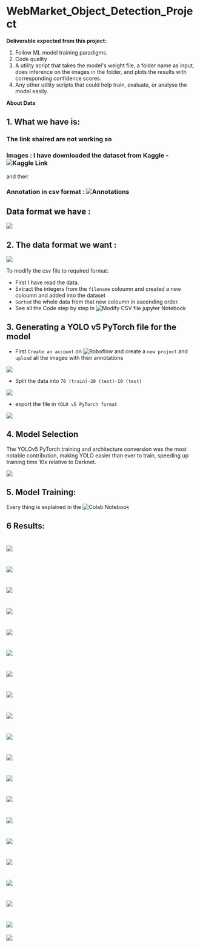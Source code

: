 # WebMarket_Object_Detection_Project

**Deliverable expected from this project:**

1. Follow ML model training paradigms.
2. Code quality
3. A utility script that takes the model's weight file, a folder name as input, does inference on the images in the folder, and plots the results with corresponding confidence scores.
4. Any other utility scripts that could help train, evaluate, or analyse the model easily.


**About Data**
## 1. What we have is:
### The link shaired are not working so
### Images : I have downloaded the dataset from Kaggle - ![Kaggle Link](https://www.kaggle.com/datasets/manikchitralwar/webmarket-dataset) 

and their 
### Annotation in csv format : ![Annotations](https://github.com/ParallelDots/generic-sku-detection-benchmark/tree/master/annotations/WebMarket)

## Data format we have :
![](https://github.com/Pushpadant07/WebMarket_Object_Detection_Project/blob/main/Images/1.PNG)

## 2. The data format we want :
![](https://github.com/Pushpadant07/WebMarket_Object_Detection_Project/blob/main/Images/2.PNG)

To modify the csv file to required format:
* First I have read the data.
* Extract the integers from the `filename` coloumn and created a new coloumn and added into the dataset 
* `Sorted` the whole data from that new coloumn in ascending order.
* See all the Code step by step in ![ Modify CSV file jupyter Notebook](https://github.com/Pushpadant07/PushpadantMG_WebMarket_Object_Detection_Project/blob/main/Modify%20CSV%20file.ipynb)


## 3. Generating a YOLO v5 PyTorch file for the model

* First `Create an account` on ![Roboflow](https://roboflow.com/) and create a `new project` and `upload` all the images with their annotations

![](https://github.com/Pushpadant07/WebMarket_Object_Detection_Project/blob/main/Images/3.PNG)

* Split the data into `70 (train)-20 (test)-10 (test)` 

![](https://github.com/Pushpadant07/WebMarket_Object_Detection_Project/blob/main/Images/6.PNG)

* export the file in `YOLO v5 PyTorch format`

![](https://github.com/Pushpadant07/WebMarket_Object_Detection_Project/blob/main/Images/4.PNG)


## 4. Model Selection

The YOLOv5 PyTorch training and architecture conversion was the most notable contribution, making YOLO easier than ever to train, speeding up training time 10x relative to Darknet.

![](https://blog.roboflow.com/content/images/2020/12/image.png)

## 5. Model Training:


Every thing is explained in the ![ Colab Notebook ](https://github.com/Pushpadant07/WebMarket_Object_Detection_Project/blob/main/WebMarket_Scaled_YOLOv4.ipynb)


## 6 Results:
![](https://github.com/Pushpadant07/WebMarket_Object_Detection_Project/blob/main/Results/download%20(1).jfif)
==============================================================================================================

![](https://github.com/Pushpadant07/WebMarket_Object_Detection_Project/blob/main/Results/download%20(2).jfif)
==============================================================================================================

![](https://github.com/Pushpadant07/WebMarket_Object_Detection_Project/blob/main/Results/download%20(3).jfif)
==============================================================================================================

![](https://github.com/Pushpadant07/WebMarket_Object_Detection_Project/blob/main/Results/download%20(4).jfif)
==============================================================================================================

![](https://github.com/Pushpadant07/WebMarket_Object_Detection_Project/blob/main/Results/download%20(5).jfif)
==============================================================================================================

![](https://github.com/Pushpadant07/WebMarket_Object_Detection_Project/blob/main/Results/download%20(6).jfif)
==============================================================================================================

![](https://github.com/Pushpadant07/WebMarket_Object_Detection_Project/blob/main/Results/download%20(7).jfif)
==============================================================================================================

![](https://github.com/Pushpadant07/WebMarket_Object_Detection_Project/blob/main/Results/download%20(8).jfif)
==============================================================================================================

![](https://github.com/Pushpadant07/WebMarket_Object_Detection_Project/blob/main/Results/download%20(9).jfif)
==============================================================================================================

![](https://github.com/Pushpadant07/WebMarket_Object_Detection_Project/blob/main/Results/download%20(10).jfif)
==============================================================================================================

![](https://github.com/Pushpadant07/WebMarket_Object_Detection_Project/blob/main/Results/download%20(11).jfif)
==============================================================================================================

![](https://github.com/Pushpadant07/WebMarket_Object_Detection_Project/blob/main/Results/download%20(12).jfif)
==============================================================================================================

![](https://github.com/Pushpadant07/WebMarket_Object_Detection_Project/blob/main/Results/download%20(13).jfif)
==============================================================================================================

![](https://github.com/Pushpadant07/WebMarket_Object_Detection_Project/blob/main/Results/download%20(14).jfif)
==============================================================================================================

![](https://github.com/Pushpadant07/WebMarket_Object_Detection_Project/blob/main/Results/download%20(15).jfif)
==============================================================================================================

![](https://github.com/Pushpadant07/WebMarket_Object_Detection_Project/blob/main/Results/download%20(16).jfif)
==============================================================================================================

![](https://github.com/Pushpadant07/WebMarket_Object_Detection_Project/blob/main/Results/download%20(17).jfif)
==============================================================================================================

![](https://github.com/Pushpadant07/WebMarket_Object_Detection_Project/blob/main/Results/download%20(18).jfif)
==============================================================================================================

![](https://github.com/Pushpadant07/WebMarket_Object_Detection_Project/blob/main/Results/download%20(19).jfif)
==============================================================================================================

![](https://github.com/Pushpadant07/WebMarket_Object_Detection_Project/blob/main/Results/download%20(20).jfif)

`````````````````````````````````````````````````````````````````````````````````````````````````````````````````````````
